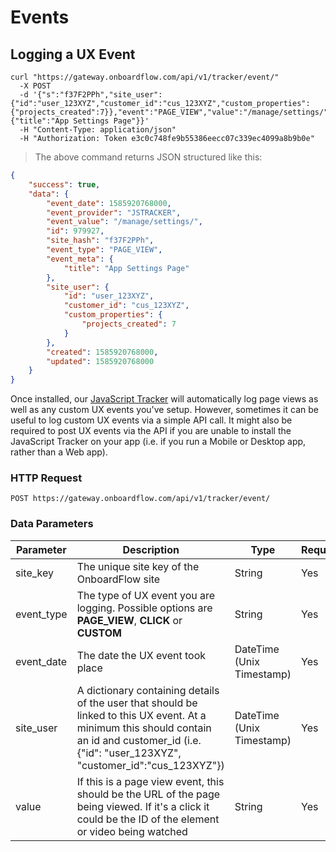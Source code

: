 # Events

## Logging a UX Event

```shell
curl "https://gateway.onboardflow.com/api/v1/tracker/event/"
  -X POST
  -d '{"s":"f37F2PPh","site_user":{"id":"user_123XYZ","customer_id":"cus_123XYZ","custom_properties":{"projects_created":7}},"event":"PAGE_VIEW","value":"/manage/settings/","meta":{"title":"App Settings Page"}}'
  -H "Content-Type: application/json"
  -H "Authorization: Token e3c0c748fe9b55386eecc07c339ec4099a8b9b0e"
```

> The above command returns JSON structured like this:

```json
{
    "success": true,
    "data": {
        "event_date": 1585920768000,
        "event_provider": "JSTRACKER",
        "event_value": "/manage/settings/",
        "id": 979927,
        "site_hash": "f37F2PPh",
        "event_type": "PAGE_VIEW",
        "event_meta": {
            "title": "App Settings Page"
        },
        "site_user": {
            "id": "user_123XYZ",
            "customer_id": "cus_123XYZ",
            "custom_properties": {
                "projects_created": 7
            }
        },
        "created": 1585920768000,
        "updated": 1585920768000
    }
}
```

Once installed, our [JavaScript Tracker](https://onboardflow.com/quick-launch/?path=/settings/tracker/install/) will automatically log page views as well as any custom UX events you've setup. However, sometimes it can be useful to log custom UX events via a simple API call. It might also be required to post UX events via the API if you are unable to install the JavaScript Tracker on your app (i.e. if you run a Mobile or Desktop app, rather than a Web app).


### HTTP Request

`POST https://gateway.onboardflow.com/api/v1/tracker/event/`

### Data Parameters

Parameter | Description | Type | Required
--------- | ----------- | ---- | --------
site_key | The unique site key of the OnboardFlow site | String | Yes
event_type | The type of UX event you are logging. Possible options are **PAGE_VIEW**, **CLICK** or **CUSTOM** | String | Yes
event_date | The date the UX event took place | DateTime (Unix Timestamp) | Yes
site_user | A dictionary containing details of the user that should be linked to this UX event. At a minimum this should contain an id and customer_id (i.e. {"id": "user_123XYZ", "customer_id":"cus_123XYZ"}) | DateTime (Unix Timestamp) | Yes
value | If this is a page view event, this should be the URL of the page being viewed. If it's a click it could be the ID of the element or video being watched | String | Yes
